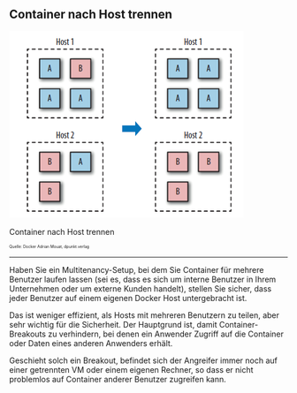 Container nach Host trennen
---------------------------

![](../../../images/Docker/Hosts.png)

Container nach Host trennen

<p style="font-size: 0.5em">Quelle: Docker Adrian Mouat, dpunkt.verlag</p>

- - -

Haben Sie ein Multitenancy-Setup, bei dem Sie Container für mehrere Benutzer laufen lassen (sei es, dass es sich um interne Benutzer in Ihrem Unternehmen oder um externe Kunden handelt), stellen Sie sicher, dass jeder Benutzer auf einem eigenen Docker Host untergebracht ist.

Das ist weniger effizient, als Hosts mit mehreren Benutzern zu teilen, aber sehr wichtig für die Sicherheit. Der Hauptgrund ist, damit Container-Breakouts zu verhindern, bei denen ein Anwender Zugriff auf die Container oder Daten eines anderen Anwenders erhält. 

Geschieht solch ein Breakout, befindet sich der Angreifer immer noch auf einer getrennten VM oder einem eigenen Rechner, so dass er nicht problemlos auf Container anderer Benutzer zugreifen kann.